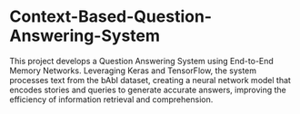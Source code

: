 # Context-Based-Question-Answering-System
This project develops a Question Answering System using End-to-End Memory Networks. Leveraging Keras and TensorFlow, the system processes text from the bAbI dataset, creating a neural network model that encodes stories and queries to generate accurate answers, improving the efficiency of information retrieval and comprehension.
